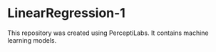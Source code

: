 # LinearRegression-1
This repository was created using PerceptiLabs. It contains machine learning models.

